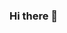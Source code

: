 ### Hi there 👋

<!--
**Nathasyarnt/nathasyarnt** is a ✨ _special_ ✨ repository because its `README.md` (this file) appears on your GitHub profile.

Here are some ideas to get you started:

- 🎓 I’m currently learning Business Statistics at Institut Teknologi Sepuluh Nopember since 2020
- 🎓 I’m pursuing a Data Science course at DQLab in data science and machine learning 
- 🏢 I’m currently working on PT. United Tractors as IT & Data Science Intern
- 🏢 Experienced in data scientist with expertise in applying data science methodologies to research across economics, finance, industry, and social sciences
- 🏡 Lives in Surabaya Indoensia

-->
